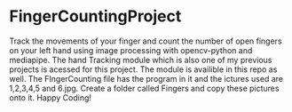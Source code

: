 # FingerCountingProject
Track the movements of your finger and count the number of open fingers on your left hand using image processing with opencv-python and mediapipe.
The hand Tracking module which is also one of my previous projects is acessed for this project. The module is availible in this repo as well.
The FIngerCounting file has the program in it and the ictures used are 1,2,3,4,5 and 6.jpg. Create a folder called Fingers and copy these pictures onto it.
Happy Coding!
